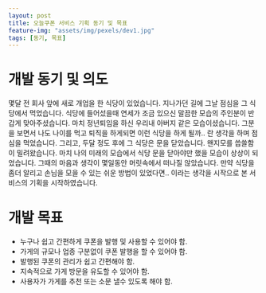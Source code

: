 ```yaml
---
layout: post
title: 오늘쿠폰 서비스 기획 동기 및 목표
feature-img: "assets/img/pexels/dev1.jpg"
tags: [동기, 목표]
---
```

# 개발 동기 및 의도
몇달 전 회사 앞에 새로 개업을 한 식당이 있었습니다. 지나가던 길에 그날 점심을 그 식당에서 먹었습니다. 식당에 들어섰을때 연세가 조금 있으신 말끔한 모습의 주인분이 반갑게 맞아주셨습니다. 마치 정년퇴임을 하신 우리내 아버지 같은 모습이셨습니다. 그분을 보면서 나도 나이를 먹고 퇴직을 하게되면 이런 식당을 하게 될까.. 란 생각을 하며 점심을 먹었습니다. 그리고, 두달 정도 후에 그 식당은 문을 닫았습니다. 왠지모를 씁쓸함이 밀려왔습니다. 마치 나의 미래의 모습에서 식당 문을 닫아야만 했을 모습이 상상이 되었습니다. 그때의 마음과 생각이 몇일동안 머릿속에서 떠나질 않았습니다.
만약 식당을 좀더 알리고 손님을 모을 수 있는 쉬운 방법이 있었다면.. 이라는 생각을 시작으로 본 서비스의 기획을 시작하였습니다.

# 개발 목표
* 누구나 쉽고 간편하게 쿠폰을 발행 및 사용할 수 있어야 함.
* 가게의 규모나 업종 구분없이 쿠폰 발행을 할 수 있어야 함.
* 발행된 쿠폰의 관리가 쉽고 간편해야 함.
* 지속적으로 가게 방문을 유도할 수 있어야 함.
* 사용자가 가게를 추천 또는 소문 낼수 있도록 해야 함.

